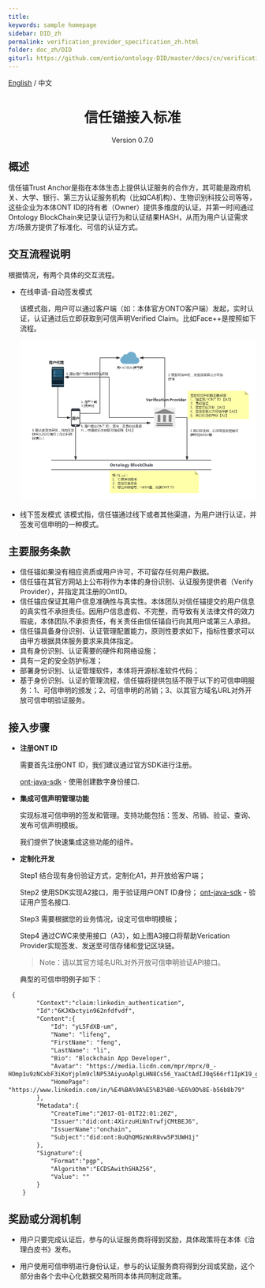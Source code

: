 ```yaml
---
title:
keywords: sample homepage
sidebar: DID_zh
permalink: verification_provider_specification_zh.html
folder: doc_zh/DID
giturl: https://github.com/ontio/ontology-DID/master/docs/cn/verification_provider_specification_cn.md
---
```


[English](./verification_provider_specification_en.html) / 中文


<h1 align="center">信任锚接入标准 </h1>
<p align="center" class="version">Version 0.7.0 </p>

## 概述

信任锚Trust Anchor是指在本体生态上提供认证服务的合作方，其可能是政府机关、大学、银行、第三方认证服务机构（比如CA机构）、生物识别科技公司等等，这些企业为本体ONT ID的持有者（Owner）提供多维度的认证，并第一时间通过Ontology BlockChain来记录认证行为和认证结果HASH，从而为用户认证需求方/场景方提供了标准化、可信的认证方式。

## 交互流程说明

根据情况，有两个具体的交互流程。

* 在线申请-自动签发模式

    该模式指，用户可以通过客户端（如：本体官方ONTO客户端）发起，实时认证，认证通过后立即获取到可信声明Verified Claim。比如Face++是按照如下流程。

    ![](./lib/images/5a92d69de4b0874437cfe5f3.png)


* 线下签发模式
    该模式指，信任锚通过线下或者其他渠道，为用户进行认证，并签发可信申明的一种模式。

## 主要服务条款

* 信任锚如果没有相应资质或用户许可，不可留存任何用户数据。
* 信任锚在其官方网站上公布将作为本体的身份识别、认证服务提供者（Verify Provider），并指定其注册的OntID。
* 信任锚应保证其用户信息准确性与真实性。本体团队对信任锚提交的用户信息的真实性不承担责任。因用户信息虚假、不完整，而导致有关法律文件的效力瑕疵，本体团队不承担责任，有关责任由信任锚自行向其用户或第三人承担。
* 信任锚具备身份识别、认证管理配置能力，原则性要求如下，指标性要求可以由甲方根据具体服务要求来具体指定。
* 具有身份识别、认证需要的硬件和网络设施；
* 具有一定的安全防护标准；
* 部署身份识别、认证管理软件，本体将开源标准软件代码；
* 基于身份识别、认证的管理流程，信任锚将提供包括不限于以下的可信申明服务：1、可信申明的颁发；2、可信申明的吊销；3、以其官方域名URL对外开放可信申明验证服务。

## 接入步骤


* **注册ONT ID**

    需要首先注册ONT ID，我们建议通过官方SDK进行注册。

    [ont-java-sdk](https://github.com/ontio/ontology-java-sdk) - 使用创建数字身份接口.

* **集成可信声明管理功能**

    实现标准可信申明的签发和管理。支持功能包括：签发、吊销、验证、查询、发布可信声明模板。
    
    我们提供了快速集成这些功能的组件。

* **定制化开发**

    Step1 结合现有身份验证方式，定制化A1，并开放给客户端；

    Step2 使用SDK实现A2接口，用于验证用户ONT ID身份；
    [ont-java-sdk](https://github.com/ontio/ontology-java-sdk) - 验证用户签名接口.

    Step3 需要根据您的业务情况，设定可信申明模板；
    
    Step4 通过CWC来使用接口（A3），如上图A3接口将帮助Verication Provider实现签发、发送至可信存储和登记区块链。

    > Note：请以其官方域名URL对外开放可信申明验证API接口。

    典型的可信申明例子如下：
```
 {
        "Context":"claim:linkedin_authentication",
        "Id":"6KJKbctyin962nfdfvdf",
        "Content":{
            "Id": "yL5FdXB-um",
            "Name": "lifeng",
            "FirstName": "feng",
            "LastName": "li",
            "Bio": "Blockchain App Developer",
            "Avatar": "https://media.licdn.com/mpr/mprx/0_-HOmp1u9zNCxbF3iKoYjplm9clNP53AiyuoAplgLHN8Cs56_YaaCtAdIJ0qS66rf1IpK19_gajZa",
            "HomePage": "https://www.linkedin.com/in/%E4%BA%9A%E5%B3%B0-%E6%9D%8E-b56b8b79"
        },
        "Metadata":{
            "CreateTime":"2017-01-01T22:01:20Z",
            "Issuer":"did:ont:4XirzuHiNnTrwfjCMtBEJ6",
            "IssuerName":"onchain",
            "Subject":"did:ont:8uQhQMGzWxR8vw5P3UWH1j"
        },
        "Signature":{
            "Format":"pgp",
            "Algorithm":"ECDSAwithSHA256",
            "Value": ""
        }
    }     
```



## 奖励或分润机制

* 用户只要完成认证后，参与的认证服务商将得到奖励，具体政策将在本体《治理白皮书》发布。

* 用户使用可信申明进行身份认证，参与的认证服务商将得到分润或奖励，这个部分由各个去中心化数据交易所同本体共同制定政策。
